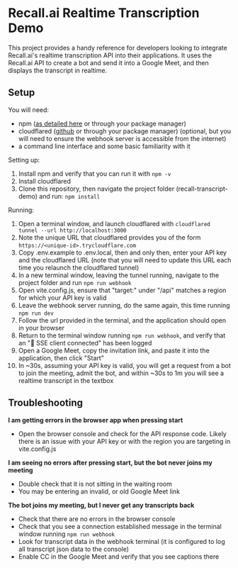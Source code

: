 # Recall.ai Realtime Transcription Demo

This project provides a handy reference for developers looking to integrate Recall.ai's realtime transcription API into their applications. It uses the Recall.ai API to create a bot and send it into a Google Meet, and then displays the transcript in realtime.

## Setup

You will need:
- npm ([as detailed here](https://docs.npmjs.com/downloading-and-installing-node-js-and-npm) or through your package manager)
- cloudflared ([github](https://github.com/cloudflare/cloudflared) or through your package manager) (optional, but you will need to ensure the webhook server is accessible from the internet)
- a command line interface and some basic familiarity with it

Setting up:
1. Install npm and verify that you can run it with ```npm -v```
2. Install cloudflared
3. Clone this repository, then navigate the project folder (recall-transcript-demo) and run: ```npm install```

Running:
1. Open a terminal window, and launch cloudflared with ```cloudflared tunnel --url http://localhost:3000```
2. Note the unique URL that cloudflared provides you of the form `https://<unique-id>.trycloudflare.com`
3. Copy .env.example to .env.local, then and only then, enter your API key and the cloudflared URL (note that you will need to update this URL each time you relaunch the cloudflared tunnel)
4. In a new terminal window, leaving the tunnel running, navigate to the project folder and run ```npm run webhook```
5. Open vite.config.js, ensure that "target:" under "/api" matches a region for which your API key is valid
6. Leave the webhook server running, do the same again, this time running ```npm run dev```
7. Follow the url provided in the terminal, and the application should open in your browser
8. Return to the terminal window running ```npm run webhook```, and verify that an "🔌 SSE client connected" has been logged
9. Open a Google Meet, copy the invitation link, and paste it into the application, then click "Start"
10. In ~30s, assuming your API key is valid, you will get a request from a bot to join the meeting, admit the bot, and within ~30s to 1m you will see a realtime transcript in the textbox

## Troubleshooting

**I am getting errors in the browser app when pressing start**
- Open the browser console and check for the API response code. Likely there is an issue with your API key or with the region you are targeting in vite.config.js

**I am seeing no errors after pressing start, but the bot never joins my meeting**
- Double check that it is not sitting in the waiting room
- You may be entering an invalid, or old Google Meet link

**The bot joins my meeting, but I never get any transcripts back**
- Check that there are no errors in the browser console
- Check that you see a connection established message in the terminal window running ```npm run webhook```
- Look for transcript data in the webhook terminal (it is configured to log all transcript json data to the console)
- Enable CC in the Google Meet and verify that you see captions there
